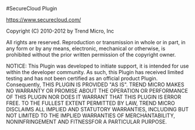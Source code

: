 #SecureCloud Plugin

<https://www.securecloud.com/>

Copyright (C) 2010-2012 by Trend Micro, Inc

All rights are reserved. Reproduction or transmission in whole or in
part, in any form or by any means, electronic, mechanical or otherwise,
is prohibited without the prior written permission of the copyright
owner.

NOTICE: This Plugin was developed to initiate support,
it is intended for use within the developer community. As such, this
Plugin has received limited testing and has not been certified as an
official product Plugin. Consequently, THIS PLUGIN IS PROVIDED
"AS IS". TREND MICRO MAKES NO WARRANTY OR PROMISE ABOUT THE OPERATION
OR PERFORMANCE OF THIS PLUGIN NOR DOES IT WARRANT THAT THIS PLUGIN
IS ERROR FREE. TO THE FULLEST EXTENT PERMITTED BY LAW, TREND MICRO
DISCLAIMS ALL IMPLIED AND STATUTORY WARRANTIES, INCLUDING BUT NOT
LIMITED TO THE IMPLIED WARRANTIES OF MERCHANTABILITY, NONINFRINGEMENT
AND FITNESSFOR A PARTICULAR PURPOSE.